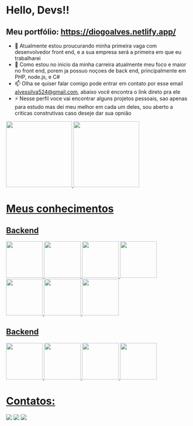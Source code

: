 # Hello, Devs!!
## Meu portfólio: https://diogoalves.netlify.app/


- 🔭  Atualmente estou proucurando minha primeira vaga com desenvolvedor front end, e a sua empresa será a primeira em que eu trabalharei 
- 🌱  Como estou no inicio da minha carreira atualmente meu foco e maior no front end, porem ja possuo noçoes de back end, principalmente em PHP, node.js, e C#
- 📫  Olha se quiser falar comigo pode entrar em contato por esse email alvessilva524@gmail.com, abaixo você encontra o link direto pra ele
- ⚡  Nesse perfil voce vai encontrar alguns projetos pessoais, sao apenas para estudo mas dei meu melhor em cada um deles, sou aberto a criticas construtivas caso deseje dar sua opnião

 <div styles="display:flex;">

  <div>
  <a href="https://github.com/DiogoAlves2004">
  <img height="180em" src="https://github-readme-stats.vercel.app/api/top-langs/?username=DiogoAlves2004&layout=compact&langs_count=7&theme=dracula"/>
  <img height="180em" src="https://github-readme-stats.vercel.app/api?username=DiogoAlves2004&show_icons=true&theme=dracula&include_all_commits=true&count_private=true"/>
</div>
</div>

<h1>Meus conhecimentos</h1>
 
<h2>Backend</h2>
 
 <div styles="display:flex;">
  
  <img src="https://cdn.jsdelivr.net/gh/devicons/devicon/icons/sass/sass-original.svg" width="100px" height="100px" />
  <img src="https://cdn.jsdelivr.net/gh/devicons/devicon/icons/bootstrap/bootstrap-plain.svg"  width="100px" height="100px" />
  <img src="https://cdn.jsdelivr.net/gh/devicons/devicon/icons/css3/css3-plain.svg"  width="100px" height="100px" />
  <img src="https://cdn.jsdelivr.net/gh/devicons/devicon/icons/html5/html5-plain.svg"  width="100px" height="100px" />
  <img src="https://cdn.jsdelivr.net/gh/devicons/devicon/icons/react/react-original-wordmark.svg"  width="100px" height="100px" />
  <img src="https://cdn.jsdelivr.net/gh/devicons/devicon/icons/typescript/typescript-plain.svg"  width="100px" height="100px" />
  <img src="https://cdn.jsdelivr.net/gh/devicons/devicon/icons/javascript/javascript-original.svg"  width="100px" height="100px" />
</div>


<h2>Backend</h2>

<div styles="display:flex;">
 <img src="https://cdn.jsdelivr.net/gh/devicons/devicon/icons/php/php-plain.svg"  width="100px" height="100px" />
 <img src="https://cdn.jsdelivr.net/gh/devicons/devicon/icons/mysql/mysql-original-wordmark.svg"  width="100px" height="100px" />
 <img src="https://static-00.iconduck.com/assets.00/c-sharp-c-icon-456x512-9sej0lrz.png"  width="100px" height="100px" />
 <img src="https://img.icons8.com/color/512/nodejs.png"  width="100px" height="100px" />
</div>


# Contatos:

<div styles="display:flex; align-itens:center;">
  <a href="https://instagram.com/diogo_alvezx_" target="_blank"><img src="https://img.shields.io/badge/-Instagram-%23E4405F?style=for- the-badge&logo=instagram&logoColor=white" target="_blank"></a>
  <a href = "mailto:alvessilva524@gmail.com"><img src="https://img.shields.io/badge/Gmail-D14836?style=for-the-badge&logo=gmail&logoColor=white"     target="_blank"></a>
  <a href="https://www.linkedin.com/in/diogo-alves-26b83a221/" target="_blank"><img src="https://img.shields.io/badge/-LinkedIn-%230077B5?style=for-the-badge&logo=linkedin&logoColor=white" target="_blank"></a>   
</div>

